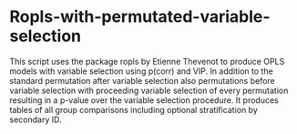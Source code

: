 # Ropls-with-permutated-variable-selection
This script uses the package ropls by Etienne Thevenot to produce OPLS models with variable selection using p(corr) and VIP. In addition to the standard permutation after variable selection also permutations before variable selection with proceeding variable selection of every permutation resulting in a p-value over the variable selection procedure. It produces tables of all group comparisons including optional stratification by secondary ID.
